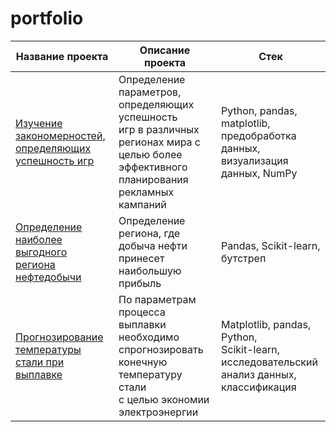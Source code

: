 # portfolio
|              Название проекта                   | Описание проекта | Стек |
|------------------------------------------------ |------------------|------|
|[Изучение закономерностей, <br/> определяющих успешность игр](https://github.com/HerrVonBeloff/portfolio/tree/main/games)|Определение параметров, определяющих успешность <br/> игр в различных регионах мира с целью   более <br/> эффективного планирования рекламных кампаний| Python, pandas, matplotlib, <br/> предобработка данных, <br/> визуализация данных, NumPy|
|[Определение наиболее выгодного <br/> региона нефтедобычи](https://github.com/HerrVonBeloff/portfolio/tree/main/oil)| Определение региона, где добыча нефти <br/> принесет наибольшую прибыль|Pandas, Scikit-learn, бутстреп|
|[Прогнозирование температуры <br/> стали при выплавке](https://github.com/HerrVonBeloff/portfolio/tree/main/steel_temperature)|По параметрам процесса выплавки необходимо <br/> спрогнозировать конечную температуру стали <br/> с целью экономии электроэнергии|Matplotlib, pandas, Python, <br/>Scikit-learn, исследовательский <br/> анализ  данных,  классификация|
